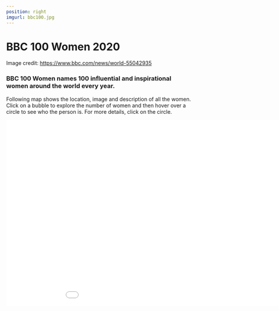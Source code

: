 ```yaml
---
position: right
imgurl: bbc100.jpg
---
```


# BBC 100 Women 2020

Image credit: https://www.bbc.com/news/world-55042935

### BBC 100 Women names 100 influential and inspirational women around the world every year. 

Following map shows the location, image and description of all the women. Click on a bubble to explore the number of women and then hover over a circle to see who the person is. For more details, click on the circle.  


<iframe seamless src= "wmap.html", width="200%", height="500" style="border:none;"></iframe>